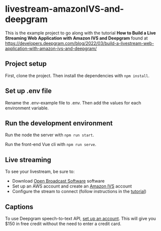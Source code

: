 # livestream-amazonIVS-and-deepgram

This is the example project to go along with the tutorial **How to Build a Live Streaming Web Application with Amazon IVS and Deepgram** found at https://developers.deepgram.com/blog/2022/03/build-a-livestream-web-application-with-amazon-ivs-and-deepgram/

## Project setup

First, clone the project. Then install the dependencies with `npm install`.

## Set up .env file

Rename the .env-example file to .env. Then add the values for each environment variable.

## Run the development environment

Run the node the server with `npm run start`.

Run the front-end Vue cli with `npm run serve`.

## Live streaming

To see your livestream, be sure to:

- Download [Open Broadcast Software](https://obsproject.com/) software
- Set up an AWS account and create an [Amazon IVS](https://aws.amazon.com/ivs/) account
- Configure the stream to connect (follow instructions in the [tutorial](https://developers.deepgram.com/blog/2022/03/build-a-livestream-web-application-with-amazon-ivs-and-deepgram/))

## Captions

To use Deepgram speech-to-text API, [set up an account](https://console.deepgram.com/signup). This will give you $150 in free credit without the need to enter a credit card.
